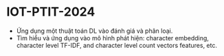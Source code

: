 # IOT-PTIT-2024

- Ứng dụng một thuật toán DL vào đánh giá và phân loại.
- Tìm hiểu và ứng dụng vào mô hình phát hiện: character embedding, character level TF-IDF, and character level count vectors features, etc.

